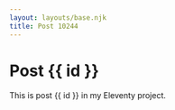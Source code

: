 ```yaml
---
layout: layouts/base.njk
title: Post 10244
---
```


# Post {{ id }}

This is post {{ id }} in my Eleventy project.
